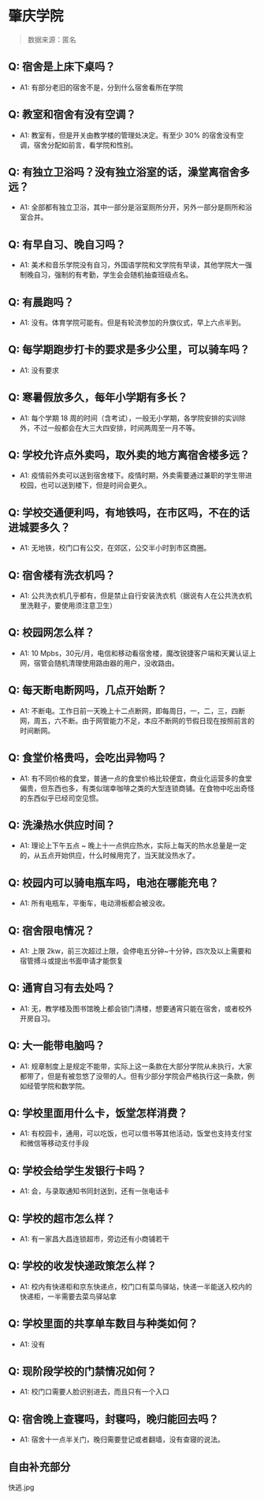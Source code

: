 # 肇庆学院

> 数据来源：匿名

## Q: 宿舍是上床下桌吗？

- A1: 有部分老旧的宿舍不是，分到什么宿舍看所在学院

## Q: 教室和宿舍有没有空调？

- A1: 教室有，但是开关由教学楼的管理处决定。有至少 30% 的宿舍没有空调，宿舍分配如前言，看学院和性别。

## Q: 有独立卫浴吗？没有独立浴室的话，澡堂离宿舍多远？

- A1: 全部都有独立卫浴，其中一部分是浴室厕所分开，另外一部分是厕所和浴室合并。

## Q: 有早自习、晚自习吗？

- A1: 美术和音乐学院没有自习，外国语学院和文学院有早读，其他学院大一强制晚自习，强制的有考勤，学生会会随机抽查班级点名。

## Q: 有晨跑吗？

- A1: 没有。体育学院可能有。但是有轮流参加的升旗仪式，早上六点半到。

## Q: 每学期跑步打卡的要求是多少公里，可以骑车吗？

- A1: 没有要求

## Q: 寒暑假放多久，每年小学期有多长？

- A1: 每个学期 18 周的时间（含考试），一般无小学期，各学院安排的实训除外，不过一般都会在大三大四安排，时间两周至一月不等。

## Q: 学校允许点外卖吗，取外卖的地方离宿舍楼多远？

- A1: 疫情前外卖可以送到宿舍楼下。疫情时期，外卖需要通过兼职的学生带进校园，也可以送到楼下，但是时间会更久。

## Q: 学校交通便利吗，有地铁吗，在市区吗，不在的话进城要多久？

- A1: 无地铁，校门口有公交，在郊区，公交半小时到市区商圈。

## Q: 宿舍楼有洗衣机吗？

- A1: 公共洗衣机几乎都有，但是禁止自行安装洗衣机（据说有人在公共洗衣机里洗鞋子，要使用须注意卫生）

## Q: 校园网怎么样？

- A1: 10 Mpbs，30元/月，电信和移动看宿舍楼，魔改锐捷客户端和天翼认证上网，宿管会随机清理使用路由器的用户，没收路由。

## Q: 每天断电断网吗，几点开始断？

- A1: 不断电。工作日前一天晚上十二点断网，即每周日，一，二，三，四断网，周五，六不断。由于网管能力不足，本应不断网的节假日现在按照前言的时间断网。

## Q: 食堂价格贵吗，会吃出异物吗？

- A1: 有不同价格的食堂，普通一点的食堂价格比较便宜，商业化运营多的食堂偏贵，但东西也多，有类似瑞幸咖啡之类的大型连锁商铺。在食物中吃出奇怪的东西似乎已经司空见惯。

## Q: 洗澡热水供应时间？

- A1: 理论上下午五点 \~ 晚上十一点供应热水，实际上每天的热水总量是一定的，从五点开始供应，什么时候用完了，当天就没热水了。

## Q: 校园内可以骑电瓶车吗，电池在哪能充电？

- A1: 所有电瓶车，平衡车，电动滑板都会被没收。

## Q: 宿舍限电情况？

- A1: 上限 2kw，前三次超过上限，会停电五分钟\~十分钟，四次及以上需要和宿管搏斗或提出书面申请才能恢复

## Q: 通宵自习有去处吗？

- A1: 无，教学楼及图书馆晚上都会锁门清楼，想要通宵只能在宿舍，或者校外开房自习。

## Q: 大一能带电脑吗？

- A1: 规章制度上是规定不能带，实际上这一条款在大部分学院从未执行，大家都带了，但是有被忽悠了没带的人。但有少部分学院会严格执行这一条款，例如经管学院和数学院。

## Q: 学校里面用什么卡，饭堂怎样消费？

- A1: 有校园卡，通用，可以吃饭，也可以借书等其他活动，饭堂也支持支付宝和微信等移动支付手段

## Q: 学校会给学生发银行卡吗？

- A1: 会，与录取通知书同封送到，还有一张电话卡

## Q: 学校的超市怎么样？

- A1: 有一家昌大昌连锁超市，旁边还有小商铺若干

## Q: 学校的收发快递政策怎么样？

- A1: 校内有快递柜和京东快递点，校门口有菜鸟驿站，快递一半能送入校内的快递柜，一半需要去菜鸟驿站拿

## Q: 学校里面的共享单车数目与种类如何？

- A1: 没有

## Q: 现阶段学校的门禁情况如何？

- A1: 校门口需要人脸识别进去，而且只有一个入口

## Q: 宿舍晚上查寝吗，封寝吗，晚归能回去吗？

- A1: 宿舍十一点半关门，晚归需要登记或者翻墙，没有查寝的说法。

## 自由补充部分

快逃.jpg